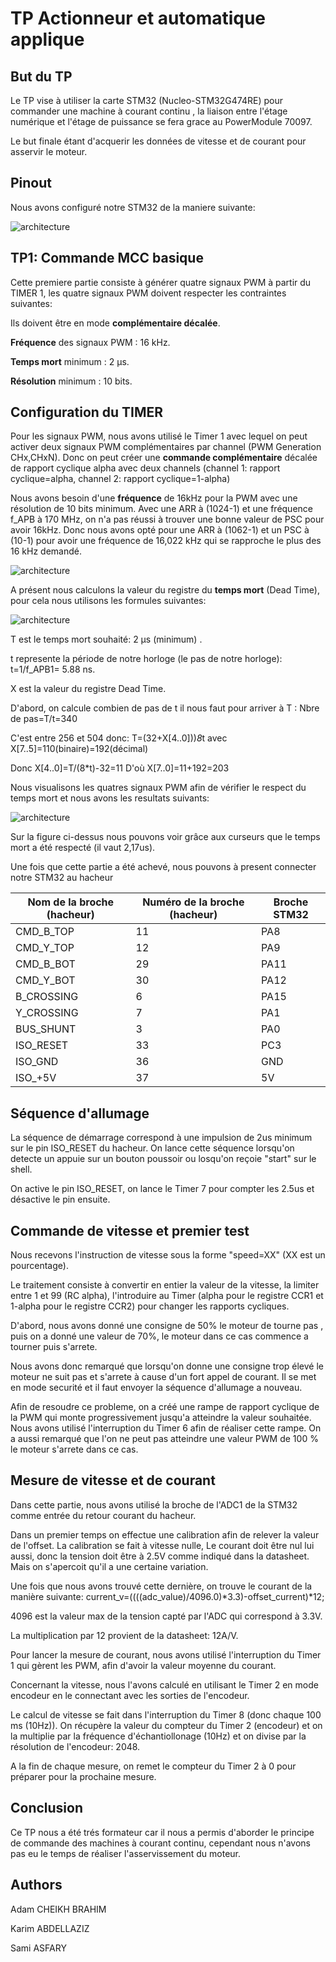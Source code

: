 # TP Actionneur et automatique applique


## But du TP 
Le TP vise à utiliser la carte STM32 (Nucleo-STM32G474RE) pour commander une machine à courant continu , la liaison entre l'étage numérique et l'étage de puissance se fera grace au PowerModule 70097.

Le but finale étant d'acquerir les données de vitesse et de courant pour asservir le moteur.

## Pinout
Nous avons configuré notre STM32 de la maniere suivante: 

![architecture](https://github.com/CBAdamENSEA/TP-Actionneur-et-Automatique/blob/master/images/Pinout.PNG)

## TP1: Commande MCC basique

Cette premiere partie consiste à générer quatre signaux PWM à partir du TIMER 1, les quatre signaux PWM doivent respecter les contraintes suivantes:

Ils doivent être en mode **complémentaire décalée**.

**Fréquence** des signaux PWM : 16 kHz.

**Temps mort** minimum : 2 µs.

**Résolution** minimum : 10 bits.



## Configuration du TIMER

Pour les signaux PWM, nous avons utilisé le Timer 1 avec lequel on peut activer deux signaux PWM complémentaires par channel 
(PWM Generation CHx,CHxN). 
Donc on peut créer une **commande complémentaire** décalée de rapport cyclique alpha avec deux channels 
(channel 1: rapport cyclique=alpha, channel 2: rapport cyclique=1-alpha)

Nous avons besoin d'une **fréquence** de 16kHz pour la PWM avec une résolution de 10 bits minimum. 
Avec une ARR à (1024-1) et une fréquence f_APB à 170 MHz, on n'a pas réussi à trouver une bonne valeur de PSC pour avoir 16kHz.
Donc nous avons opté pour une ARR à (1062-1) et un PSC à (10-1) pour avoir une fréquence de 16,022 kHz qui se rapproche le plus des 16 kHz demandé.


![architecture](https://github.com/CBAdamENSEA/TP-Actionneur-et-Automatique/blob/master/images/Configuration_timer_1_60.png)


A présent nous calculons la valeur du registre du **temps mort** (Dead Time), pour cela nous utilisons les formules suivantes: 

![architecture](https://github.com/CBAdamENSEA/TP-Actionneur-et-Automatique/blob/master/images/temps_mort_50.png)

T est le temps mort souhaité: 2 µs (minimum) .

t represente la période de notre horloge (le pas de notre horloge): t=1/f_APB1= 5.88 ns.

X est la valeur du registre Dead Time.

D'abord, on calcule combien de pas de t il nous faut pour arriver à T : Nbre de pas=T/t=340 

C'est entre 256 et 504 donc: T=(32+X[4..0]))*8*t avec X[7..5]=110(binaire)=192(décimal) 

Donc X[4..0]=T/(8*t)-32=11 D'où X[7..0]=11+192=203

Nous visualisons les quatres signaux PWM afin de vérifier le respect du temps mort et nous avons les resultats suivants: 

![architecture](https://github.com/CBAdamENSEA/TP-Actionneur-et-Automatique/blob/master/images/dead_time_65.png)

Sur la figure ci-dessus nous pouvons voir grâce aux curseurs que le temps mort a été respecté (il vaut 2,17us).

Une fois que cette partie a été achevé, nous pouvons à present connecter notre STM32 au hacheur 

| **Nom de la broche (hacheur)** | **Numéro de la broche (hacheur)** | **Broche STM32** |
| ------------------------------ | --------------------------------- | ---------------- |
| CMD_B_TOP | 11	| PA8 |
| CMD_Y_TOP | 12	| PA9 |
| CMD_B_BOT | 29	| PA11 |
| CMD_Y_BOT | 30	| PA12 |
| B_CROSSING | 6 | PA15 |
| Y_CROSSING | 7 | PA1 |
| BUS_SHUNT | 3 | PA0 |
| ISO_RESET | 33	| PC3 |
| ISO_GND | 36 | GND |
| ISO_+5V | 37 | 5V |

## Séquence d'allumage 

La séquence de démarrage correspond à une impulsion de 2us minimum sur le pin ISO_RESET du hacheur. On lance cette séquence
lorsqu'on detecte un appuie sur un bouton poussoir ou losqu'on reçoie "start" sur le shell.

On active le pin ISO_RESET, on lance le Timer 7 pour compter les 2.5us et désactive le pin ensuite.


## Commande de vitesse et premier test
Nous recevons l'instruction de vitesse sous la forme "speed=XX" (XX est un pourcentage).

Le traitement consiste à convertir en entier la valeur de la vitesse, la limiter entre 1 et 99 (RC alpha), 
l'introduire au Timer (alpha pour le registre CCR1 et 1-alpha pour le registre CCR2) pour changer les rapports cycliques.

D'abord, nous avons donné une consigne de 50% le moteur de tourne pas , puis on a donné une valeur de 70%,
le moteur dans ce cas commence a tourner puis s'arrete.

Nous avons donc remarqué que lorsqu'on donne une consigne trop élevé le moteur ne suit pas et s'arrete à 
cause d'un fort appel de courant. Il se met en mode securité et il faut envoyer la séquence d'allumage a nouveau.

Afin de resoudre ce probleme, on a créé une rampe de rapport cyclique de la PWM qui monte progressivement jusqu'a atteindre la valeur souhaitée. 
Nous avons utilisé l'interruption du Timer 6 afin de réaliser cette rampe.
On a aussi remarqué que l'on ne peut pas atteindre une valeur PWM de 100 % le moteur s'arrete dans ce cas. 

## Mesure de vitesse et de courant 

Dans cette partie, nous avons utilisé la broche de l'ADC1 de la STM32 comme entrée du retour courant du hacheur.
 
Dans un premier temps on effectue une calibration afin de relever la valeur de l'offset. La calibration se fait à vitesse nulle, 
Le courant doit être nul lui aussi, donc la tension doit être à 2.5V comme indiqué dans la datasheet. Mais on s'apercoit qu'il a une certaine
variation.

Une fois que nous avons trouvé cette dernière, on trouve le courant de la manière suivante: 
current_v=((((adc_value)/4096.0)*3.3)-offset_current)*12;

4096 est la valeur max de la tension capté par l'ADC qui correspond à 3.3V.
 
La multiplication par 12 provient de la datasheet: 12A/V. 

Pour lancer la mesure de courant, nous avons utilisé l'interruption du Timer 1 qui gèrent les PWM, afin d'avoir la valeur moyenne du courant.


Concernant la vitesse, nous l'avons calculé en utilisant le Timer 2 en mode encodeur en le connectant avec les sorties de l'encodeur. 

Le calcul de vitesse se fait dans l'interruption du Timer 8 (donc chaque 100 ms (10Hz)). On récupère la valeur du compteur du Timer 2 (encodeur)
et on la multiplie par la fréquence d'échantiollonage (10Hz) et on divise par la résolution de l'encodeur: 2048.

A la fin de chaque mesure, on remet le compteur du Timer 2 à 0 pour préparer pour la prochaine mesure.

## Conclusion 

Ce TP nous a été trés formateur car il nous a permis d'aborder le principe de commande des machines à courant continu, 
cependant nous n'avons pas eu le temps de réaliser l'asservissement du moteur. 








## Authors

Adam CHEIKH BRAHIM

Karim ABDELLAZIZ

Sami ASFARY
	